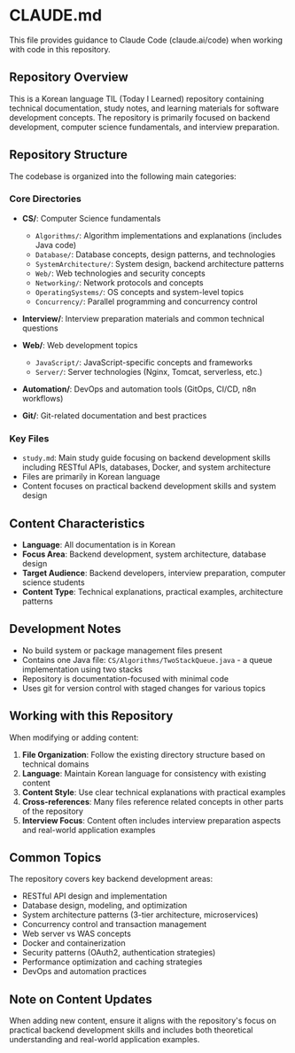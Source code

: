 # CLAUDE.md

This file provides guidance to Claude Code (claude.ai/code) when working with code in this repository.

## Repository Overview

This is a Korean language TIL (Today I Learned) repository containing technical documentation, study notes, and learning materials for software development concepts. The repository is primarily focused on backend development, computer science fundamentals, and interview preparation.

## Repository Structure

The codebase is organized into the following main categories:

### Core Directories

- **CS/**: Computer Science fundamentals
  - `Algorithms/`: Algorithm implementations and explanations (includes Java code)
  - `Database/`: Database concepts, design patterns, and technologies
  - `SystemArchitecture/`: System design, backend architecture patterns
  - `Web/`: Web technologies and security concepts
  - `Networking/`: Network protocols and concepts
  - `OperatingSystems/`: OS concepts and system-level topics
  - `Concurrency/`: Parallel programming and concurrency control

- **Interview/**: Interview preparation materials and common technical questions

- **Web/**: Web development topics
  - `JavaScript/`: JavaScript-specific concepts and frameworks
  - `Server/`: Server technologies (Nginx, Tomcat, serverless, etc.)

- **Automation/**: DevOps and automation tools (GitOps, CI/CD, n8n workflows)

- **Git/**: Git-related documentation and best practices

### Key Files

- `study.md`: Main study guide focusing on backend development skills including RESTful APIs, databases, Docker, and system architecture
- Files are primarily in Korean language
- Content focuses on practical backend development skills and system design

## Content Characteristics

- **Language**: All documentation is in Korean
- **Focus Area**: Backend development, system architecture, database design
- **Target Audience**: Backend developers, interview preparation, computer science students
- **Content Type**: Technical explanations, practical examples, architecture patterns

## Development Notes

- No build system or package management files present
- Contains one Java file: `CS/Algorithms/TwoStackQueue.java` - a queue implementation using two stacks
- Repository is documentation-focused with minimal code
- Uses git for version control with staged changes for various topics

## Working with this Repository

When modifying or adding content:

1. **File Organization**: Follow the existing directory structure based on technical domains
2. **Language**: Maintain Korean language for consistency with existing content
3. **Content Style**: Use clear technical explanations with practical examples
4. **Cross-references**: Many files reference related concepts in other parts of the repository
5. **Interview Focus**: Content often includes interview preparation aspects and real-world application examples

## Common Topics

The repository covers key backend development areas:

- RESTful API design and implementation
- Database design, modeling, and optimization
- System architecture patterns (3-tier architecture, microservices)
- Concurrency control and transaction management
- Web server vs WAS concepts
- Docker and containerization
- Security patterns (OAuth2, authentication strategies)
- Performance optimization and caching strategies
- DevOps and automation practices

## Note on Content Updates

When adding new content, ensure it aligns with the repository's focus on practical backend development skills and includes both theoretical understanding and real-world application examples.
